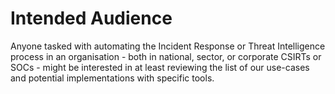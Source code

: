 # Intended Audience

Anyone tasked with automating the Incident Response or Threat Intelligence process in an organisation - both in national, sector, or corporate CSIRTs or SOCs - might be interested in at least reviewing the list of our use-cases and potential implementations with specific tools. 
